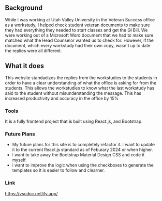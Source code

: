 ## Background
While I was working at Utah Valley University in the Veteran Success office as a workstudy, I helped check student veteran documents to make sure they had everything they needed to start classes and get the GI Bill. We were working out of a Microsoft Word document that we had to make sure matched what the Head Counselor wanted us to check for. However, if the document, which every workstudy had their own copy, wasn't up to date the replies were all different.

## What it does
This website standadizes the replies from the workstudies to the students in order to have a clear understanding of what the office is asking for from the students. This allows the workstudies to know what the last workstudy has said to the student without misunderstanding the message. This has increased productivity and accuracy in the office by 15%

### Tools
It is a fully frontend project that is built using React.js, and Bootstrap. 

### Future Plans
- My future plans for this site is to completely refactor it. I want to update it to the current React.js standard as of Feburary 2024 or when higher. </br>
- I want to take away the Bootstrap Material Design CSS and code it myself. </br>
- I want to improve the logic when using the checkboxes to generate the templates so it is easier to follow and clearner. </br>

### Link
https://vscdoc.netlify.app/
